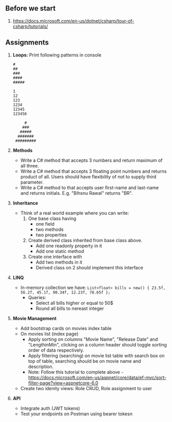 ## Before we start
1. https://docs.microsoft.com/en-us/dotnet/csharp/tour-of-csharp/tutorials/


## Assignments
1. **Loops:** Print following patterns in console

     ```
     #
     ##
     ###
     ####
     #####
     ```
     ```
     1
     12
     123
     1234
     12345
     123456
     ```
     ```
          #
         ###
        #####
       #######
      #########
      ```
1. **Methods**
     * Write a C# method that accepts 3 numbers and return maximum of all three.
     * Write a C# method that accepts 3 floating point numbers and returns product of all. Users should have flexibility of not to supply third parameter.
     * Write a C# method to that accepts user first-name and last-name and returns initials. E.g. "Bihsnu Rawal" returns "BR".
1. **Inheritance**
     * Think of a real world example where you can write:
          1. One base class having
               * one field
               * two methods
               * two properties
          2. Create derived class inherited from base class above.
               * Add one readonly property in it
               * Add one static method
          3. Create one interface with
               * Add two methods in it
               * Derived class on 2 should implement this interface
1. **LINQ**
     * In-memory collection we have:
     `List<float> bills = new() { 23.5f, 56.2f, 45.1f, 90.34f, 12.23f, 78.65f };`
          * Queries:
               * Select all bills higher or equal to 50$
               * Round all bills to nereast integer
 1. **Movie Management**
     * Add bootstrap cards on movies index table
     * On movies list (index page) 
         * Apply sorting on columns "Movie Name", "Release Date" and "LengthinMin", clicking on a column header should toggle sorting order of data respectively.
         * Apply filtering (searching) on movie list table with search box on top of table, searching should be on movie name and description.
         * Note: Follow this tutorial to complete above - https://docs.microsoft.com/en-us/aspnet/core/data/ef-mvc/sort-filter-page?view=aspnetcore-6.0
     * Create two idenity views: Role CRUD, Role assignment to user
     
1. **API**
     * Integrate auth (JWT tokens)
     * Test your endpoints on Postman using bearer tokesn
       
